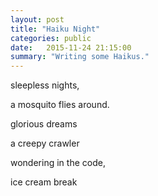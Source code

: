 ```yaml
---
layout: post
title: "Haiku Night"
categories: public
date:   2015-11-24 21:15:00
summary: "Writing some Haikus."
---
```

sleepless nights,

a mosquito flies around.

glorious dreams


a creepy crawler

wondering in the code,

ice cream break
